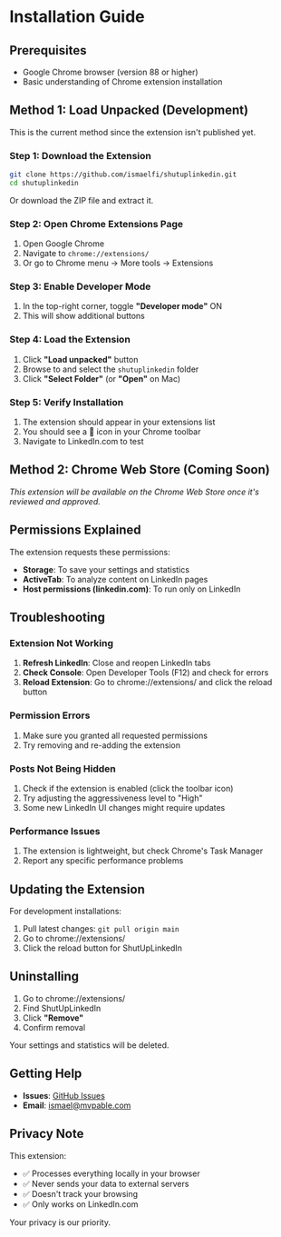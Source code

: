 # Installation Guide

## Prerequisites

- Google Chrome browser (version 88 or higher)
- Basic understanding of Chrome extension installation

## Method 1: Load Unpacked (Development)

This is the current method since the extension isn't published yet.

### Step 1: Download the Extension

```bash
git clone https://github.com/ismaelfi/shutuplinkedin.git
cd shutuplinkedin
```

Or download the ZIP file and extract it.

### Step 2: Open Chrome Extensions Page

1. Open Google Chrome
2. Navigate to `chrome://extensions/`
3. Or go to Chrome menu → More tools → Extensions

### Step 3: Enable Developer Mode

1. In the top-right corner, toggle **"Developer mode"** ON
2. This will show additional buttons

### Step 4: Load the Extension

1. Click **"Load unpacked"** button
2. Browse to and select the `shutuplinkedin` folder
3. Click **"Select Folder"** (or **"Open"** on Mac)

### Step 5: Verify Installation

1. The extension should appear in your extensions list
2. You should see a 🤫 icon in your Chrome toolbar
3. Navigate to LinkedIn.com to test

## Method 2: Chrome Web Store (Coming Soon)

*This extension will be available on the Chrome Web Store once it's reviewed and approved.*

## Permissions Explained

The extension requests these permissions:

- **Storage**: To save your settings and statistics
- **ActiveTab**: To analyze content on LinkedIn pages
- **Host permissions (linkedin.com)**: To run only on LinkedIn

## Troubleshooting

### Extension Not Working
1. **Refresh LinkedIn**: Close and reopen LinkedIn tabs
2. **Check Console**: Open Developer Tools (F12) and check for errors
3. **Reload Extension**: Go to chrome://extensions/ and click the reload button

### Permission Errors
1. Make sure you granted all requested permissions
2. Try removing and re-adding the extension

### Posts Not Being Hidden
1. Check if the extension is enabled (click the toolbar icon)
2. Try adjusting the aggressiveness level to "High"
3. Some new LinkedIn UI changes might require updates

### Performance Issues
1. The extension is lightweight, but check Chrome's Task Manager
2. Report any specific performance problems

## Updating the Extension

For development installations:
1. Pull latest changes: `git pull origin main`
2. Go to chrome://extensions/
3. Click the reload button for ShutUpLinkedIn

## Uninstalling

1. Go to chrome://extensions/
2. Find ShutUpLinkedIn
3. Click **"Remove"**
4. Confirm removal

Your settings and statistics will be deleted.

## Getting Help

- **Issues**: [GitHub Issues](https://github.com/ismaelfi/shutuplinkedin/issues)
- **Email**: [ismael@mvpable.com](mailto:ismael@mvpable.com)

## Privacy Note

This extension:
- ✅ Processes everything locally in your browser
- ✅ Never sends your data to external servers
- ✅ Doesn't track your browsing
- ✅ Only works on LinkedIn.com

Your privacy is our priority.
